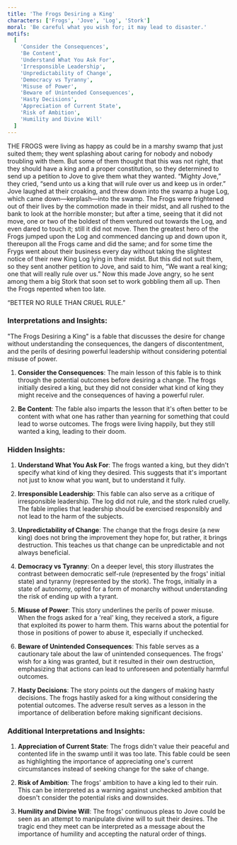 ```yaml
---
title: 'The Frogs Desiring a King'
characters: ['Frogs', 'Jove', 'Log', 'Stork']
moral: 'Be careful what you wish for; it may lead to disaster.'
motifs:
  [
    'Consider the Consequences',
    'Be Content',
    'Understand What You Ask For',
    'Irresponsible Leadership',
    'Unpredictability of Change',
    'Democracy vs Tyranny',
    'Misuse of Power',
    'Beware of Unintended Consequences',
    'Hasty Decisions',
    'Appreciation of Current State',
    'Risk of Ambition',
    'Humility and Divine Will'
  ]
---
```


THE FROGS were living as happy as could be in a marshy swamp that just suited them; they went splashing about caring for nobody and nobody troubling with them. But some of them thought that this was not right, that they should have a king and a proper constitution, so they determined to send up a petition to Jove to give them what they wanted. “Mighty Jove,” they cried, “send unto us a king that will rule over us and keep us in order.” Jove laughed at their croaking, and threw down into the swamp a huge Log, which came down—kerplash—into the swamp. The Frogs were frightened out of their lives by the commotion made in their midst, and all rushed to the bank to look at the horrible monster; but after a time, seeing that it did not move, one or two of the boldest of them ventured out towards the Log, and even dared to touch it; still it did not move. Then the greatest hero of the Frogs jumped upon the Log and commenced dancing up and down upon it, thereupon all the Frogs came and did the same; and for some time the Frygs went about their business every day without taking the slightest notice of their new King Log lying in their midst. But this did not suit them, so they sent another petition to Jove, and said to him, “We want a real king; one that will really rule over us.” Now this made Jove angry, so he sent among them a big Stork that soon set to work gobbling them all up. Then the Frogs repented when too late.

“BETTER NO RULE THAN CRUEL RULE.”

### Interpretations and Insights:

"The Frogs Desiring a King" is a fable that discusses the desire for change without understanding the consequences, the dangers of discontentment, and the perils of desiring powerful leadership without considering potential misuse of power.

1. **Consider the Consequences**: The main lesson of this fable is to think through the potential outcomes before desiring a change. The frogs initially desired a king, but they did not consider what kind of king they might receive and the consequences of having a powerful ruler.

2. **Be Content**: The fable also imparts the lesson that it's often better to be content with what one has rather than yearning for something that could lead to worse outcomes. The frogs were living happily, but they still wanted a king, leading to their doom.

### Hidden Insights:

1. **Understand What You Ask For**: The frogs wanted a king, but they didn't specify what kind of king they desired. This suggests that it's important not just to know what you want, but to understand it fully.

2. **Irresponsible Leadership**: This fable can also serve as a critique of irresponsible leadership. The log did not rule, and the stork ruled cruelly. The fable implies that leadership should be exercised responsibly and not lead to the harm of the subjects.

3. **Unpredictability of Change**: The change that the frogs desire (a new king) does not bring the improvement they hope for, but rather, it brings destruction. This teaches us that change can be unpredictable and not always beneficial.

4. **Democracy vs Tyranny**: On a deeper level, this story illustrates the contrast between democratic self-rule (represented by the frogs' initial state) and tyranny (represented by the stork). The frogs, initially in a state of autonomy, opted for a form of monarchy without understanding the risk of ending up with a tyrant.

5. **Misuse of Power**: This story underlines the perils of power misuse. When the frogs asked for a 'real' king, they received a stork, a figure that exploited its power to harm them. This warns about the potential for those in positions of power to abuse it, especially if unchecked.

6. **Beware of Unintended Consequences**: This fable serves as a cautionary tale about the law of unintended consequences. The frogs' wish for a king was granted, but it resulted in their own destruction, emphasizing that actions can lead to unforeseen and potentially harmful outcomes.

7. **Hasty Decisions**: The story points out the dangers of making hasty decisions. The frogs hastily asked for a king without considering the potential outcomes. The adverse result serves as a lesson in the importance of deliberation before making significant decisions.

### Additional Interpretations and Insights:

1. **Appreciation of Current State**: The frogs didn't value their peaceful and contented life in the swamp until it was too late. This fable could be seen as highlighting the importance of appreciating one's current circumstances instead of seeking change for the sake of change.

2. **Risk of Ambition**: The frogs' ambition to have a king led to their ruin. This can be interpreted as a warning against unchecked ambition that doesn't consider the potential risks and downsides.

3. **Humility and Divine Will**: The frogs' continuous pleas to Jove could be seen as an attempt to manipulate divine will to suit their desires. The tragic end they meet can be interpreted as a message about the importance of humility and accepting the natural order of things.
